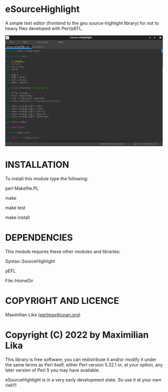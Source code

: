 eSourceHighlight
================

A simple text editor (frontend to the gnu source-highlight library) for not to heavy files developed with Perl/pEFL.

![Screenshot to eSourceHighlight](https://github.com/MaxPerl/eSourceHighlight/raw/main/screenshot.jpg "Screenshot to eSourceHighlight")

# INSTALLATION

To install this module type the following:

   perl Makefile.PL
   
   make
   
   make test
   
   make install

# DEPENDENCIES

This module requires these other modules and libraries:

  Syntax::SourceHighlight
  
  pEFL
  
  File::HomeDir

# COPYRIGHT AND LICENCE

Maximilian Lika (perlmax@cpan.org)

# Copyright (C) 2022 by Maximilian Lika

This library is free software; you can redistribute it and/or modify
it under the same terms as Perl itself, either Perl version 5.32.1 or,
at your option, any later version of Perl 5 you may have available.

eSourceHighlight is in a very early development state. So use it at
your own risk!!!
